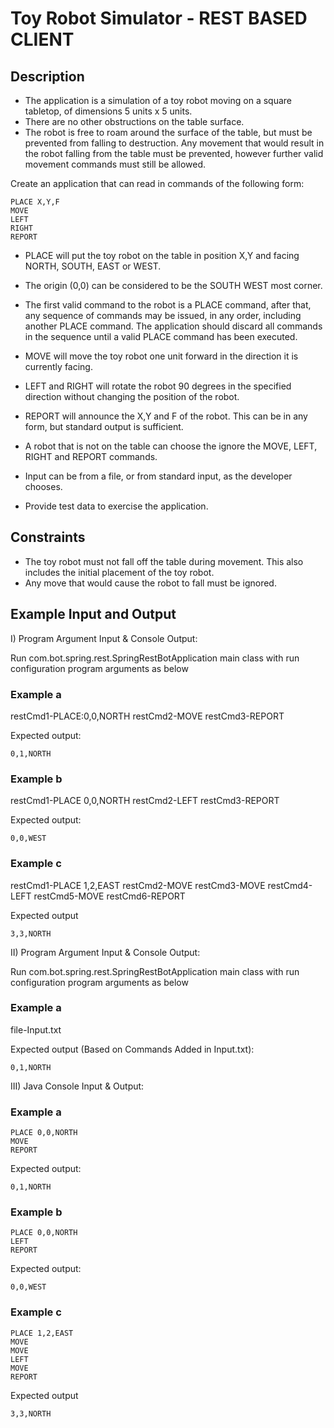 Toy Robot Simulator - REST BASED CLIENT
===================

Description
-----------

- The application is a simulation of a toy robot moving on a square tabletop,
  of dimensions 5 units x 5 units.
- There are no other obstructions on the table surface.
- The robot is free to roam around the surface of the table, but must be
  prevented from falling to destruction. Any movement that would result in the
  robot falling from the table must be prevented, however further valid
  movement commands must still be allowed.

Create an application that can read in commands of the following form:

    PLACE X,Y,F
    MOVE
    LEFT
    RIGHT
    REPORT

- PLACE will put the toy robot on the table in position X,Y and facing NORTH,
  SOUTH, EAST or WEST.
- The origin (0,0) can be considered to be the SOUTH WEST most corner.
- The first valid command to the robot is a PLACE command, after that, any
  sequence of commands may be issued, in any order, including another PLACE
  command. The application should discard all commands in the sequence until
  a valid PLACE command has been executed.
- MOVE will move the toy robot one unit forward in the direction it is
  currently facing.
- LEFT and RIGHT will rotate the robot 90 degrees in the specified direction
  without changing the position of the robot.
- REPORT will announce the X,Y and F of the robot. This can be in any form,
  but standard output is sufficient.

- A robot that is not on the table can choose the ignore the MOVE, LEFT, RIGHT
  and REPORT commands.
- Input can be from a file, or from standard input, as the developer chooses.
- Provide test data to exercise the application.

Constraints
-----------

- The toy robot must not fall off the table during movement. This also
  includes the initial placement of the toy robot.
- Any move that would cause the robot to fall must be ignored.

Example Input and Output
------------------------
I) Program Argument Input & Console Output:

   Run com.bot.spring.rest.SpringRestBotApplication main class with run configuration program arguments as below

### Example a
restCmd1-PLACE:0,0,NORTH
restCmd2-MOVE
restCmd3-REPORT

Expected output:

    0,1,NORTH

### Example b
restCmd1-PLACE 0,0,NORTH
restCmd2-LEFT
restCmd3-REPORT

Expected output:

    0,0,WEST

### Example c
restCmd1-PLACE 1,2,EAST
restCmd2-MOVE
restCmd3-MOVE
restCmd4-LEFT
restCmd5-MOVE
restCmd6-REPORT

Expected output

    3,3,NORTH

II) Program Argument Input & Console Output:

   Run com.bot.spring.rest.SpringRestBotApplication main class with run configuration program arguments as below

### Example a
file-Input.txt

Expected output (Based on Commands Added in Input.txt):

    0,1,NORTH
    
III) Java Console Input & Output:
### Example a

    PLACE 0,0,NORTH
    MOVE
    REPORT

Expected output:

    0,1,NORTH

### Example b

    PLACE 0,0,NORTH
    LEFT
    REPORT

Expected output:

    0,0,WEST

### Example c

    PLACE 1,2,EAST
    MOVE
    MOVE
    LEFT
    MOVE
    REPORT

Expected output

    3,3,NORTH


